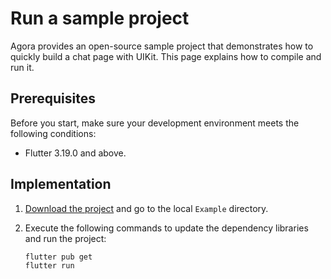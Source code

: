 # Run a sample project

Agora provides an open-source sample project that demonstrates how to quickly build a chat page with UIKit. This page explains how to compile and run it.

## Prerequisites

Before you start, make sure your development environment meets the following conditions:

- Flutter 3.19.0 and above. 

## Implementation

1. [Download the project](https://github.com/AgoraIO-Usecase/AgoraChat-UIKit-flutter) and go to the local `Example` directory.

2. Execute the following commands to update the dependency libraries and run the project:

   ```
   flutter pub get
   flutter run
   ```